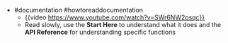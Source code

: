 - #documentation #howtoreaddocumentation
	- {{video https://www.youtube.com/watch?v=SWr6NW2osqc}}
	- Read slowly, use the **Start Here** to understand what it does and the **API Reference** for understanding specific functions